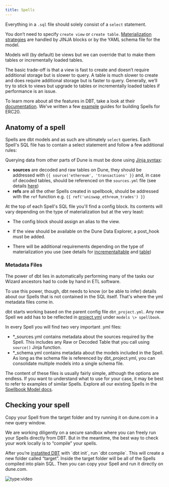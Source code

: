 ```yaml
---
title: Spells
---
```


Everything in a `.sql` file should solely consist of a `select` statement.

You don’t need to specify `create view` or `create table`. [Materialization strategies](https://docs.getdbt.com/docs/building-a-dbt-project/building-models/materializations) are handled by JINJA blocks or by the YAML schema file for the model.

Models will (by default) be views but we can override that to make them tables or incrementally loaded tables.

The basic trade-off is that a view is fast to create and doesn’t require additional storage but is slower to query. A table is much slower to create and does require additional storage but is faster to query. Generally, we’ll try to stick to views but upgrade to tables or incrementally loaded tables if performance is an issue.

To learn more about all the features in DBT, take a look at their [documentation](https://docs.getdbt.com/docs/introduction). We've written a few [example](../examples/index.md) guides for building Spells for ERC20.

## Anatomy of a spell

Spells are dbt models and as such are ultimately `select` queries. Each Spell's SQL file has to contain a select statement and follow a few additional rules:

Querying data from other parts of Dune is must be done using [Jinja syntax](https://docs.getdbt.com/docs/build/jinja-macros):

- **sources** are decoded and raw tables on Dune, they should be addressed with `{{ source('ethereum', 'transactions' }}` and, in case of decoded tables, should be referenced on the `sources.yml` file (see details [here](#_ht3y58fudwir))
- **refs** are all the other Spells created in spellbook, should be addressed with the `ref` function e.g. `{{ ref('uniswap_ethreum_trades') }}`

At the top of each Spell's SQL file you'll find a config block. Its contents will vary depending on the type of materialization but at the very least:

- The config block should assign an alias to the view.
- If the view should be available on the Dune Data Explorer, a post\_hook must be added.

- There will be additional requirements depending on the type of materialization you use (see details for [incremental](#_526g7qsxh9q)[table](#_526g7qsxh9q) and [table](#_9gqiuknnb44))

### Metadata Files

The power of dbt lies in automatically performing many of the tasks our Wizard ancestors had to code by hand in ETL software.

To use this power, though, dbt needs to know (or be able to infer) details about our Spells that is not contained in the SQL itself. That's where the yml metadata files come in.

dbt starts working based on the parent config file `dbt_project.yml`. Any new Spell we add has to be reflected in [project.yml](https://github.com/duneanalytics/spellbook/blob/main/dbt_project.yml) under `models \> spellbook`.

In every Spell you will find two very important .yml files:

- \*\_sources.yml contains metadata about the sources required by the Spell. This includes any Raw or Decoded Table that you call using `source()` Jinja function.
- \*\_schema.yml contains metadata about the models included in the Spell. As long as the schema file is referenced by dbt\_project.yml, you can consolidate multiple models into a single schema file.

The content of these files is usually fairly simple, although the options are endless. If you want to understand what to use for your case, it may be best to refer to examples of similar Spells. Explore all our existing Spells in the [Spellbook Model docs](https://spellbook-docs.dune.com/#!/overview).

## Checking your spell

Copy your Spell from the target folder and try running it on dune.com in a new query window.

We are working diligently on a secure sandbox where you can freely run your Spells directly from DBT. But in the meantime, the best way to check your work locally is to “compile” your spells.

After you’re [instatited DBT](https://github.com/duneanalytics/spellbook/blob/master/README.md) with \`dbt init\`, run \`dbt compile\`. This will create a new folder called “target”. Inside the target folder will be all of the Spells compiled into plain SQL. Then you can copy your Spell and run it directly on dune.com.

![type:video](https://www.youtube.com/embed/9sut8560oUE)
